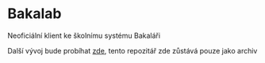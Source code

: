 # Bakalab
Neoficiální klient ke školnímu systému Bakaláři

Další vývoj bude probíhat [zde](https://github.com/BakalabOrg/Bakalab), tento repozitář zde zůstává pouze jako archiv
